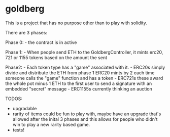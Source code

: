 # goldberg
This is a project that has no purpose other than to play with solidity.

There are 3 phases:

Phase 0:
    - the contract is in active

Phase 1:
    - When people send ETH to the GoldbergController, it mints erc20, 721 or 1155 tokens based on the amount the sent

Phase2:
    - Each token type has a "game" associated with it.
        - ERC20s simply divide and distribute the ETH from phase 1 ERC20 mints by 2 each time someone calls the "game" function and has a token
        - ERC721s these award the whole pot minus 1 ETH to the first user to send a signature with an embedded "secret" message
        - ERC1155s currently thinking an auction


TODOS:
- upgradable
- rarity of items could be fun to play with, maybe have an upgrade that's allowed after the inital 3 phases and this allows for people who didn't win to play a new rarity based game.
- tests!

